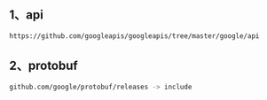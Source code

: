 ## 1、api
```bash
https://github.com/googleapis/googleapis/tree/master/google/api
```

## 2、protobuf
```bash
github.com/google/protobuf/releases -> include
```